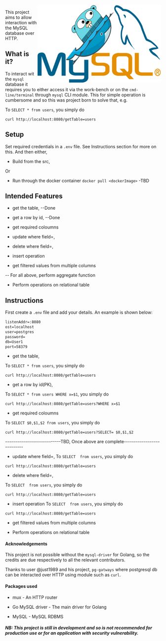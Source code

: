 <img align="right" width="400" height="250" src="docs/GoMySQL.jpg" />

This project aims to allow interaction with the MySQL database over HTTP.

## What is it?

To interact wit the `mysql` database it requires you to either access it via the 
work-bench or on the `cmd-line/terminal` through `mysql` CLI module. This for simple operation
is cumbersome and so this was project born to solve that, e.g.

To `SELECT * from users`, you simply do
```
curl http://localhost:8080/getTable=users
```

## Setup 

Set required credentials in a `.env` file. See Instructions section for more on this. 
And then either,
- Build from the src, 

Or

- Run through the docker container `docker pull <dockerImage>` -TBD


## Intended Features

- get the table, --Done
- get a row by id, --Done
- get required coloumns
- update where field=<value>,
- delete where field=<value>,
- insert operation

- get filtered values from multiple columns

-- For all above, perform aggregate function

- Perform operations on relational table 



## Instructions

First create a `.env` file and add your details. An example is shown below:
```.env
listenAddr=:8080
ost=localhost
user=postgres
password=
db=User1
port=58379
```

- get the table, 

To `SELECT * from users`, you simply do
```
curl http://localhost:8080/getTable=users
```
- get a row by id(PK), 

To `SELECT * from users WHERE x=$1`, you simply do
```
curl http://localhost:8080/getTable=users?WHERE x=$1
```

- get required coloumns

To `SELECT $0,$1,$2 from users`, you simply do
```
curl http://localhost:8080/getTable=users?SELECT= $0,$1,$2
```

----------------------------TBD, Once above are complete---------------------------

- update where field=<value>,
To `SELECT  from users`, you simply do
```
curl http://localhost:8080/getTable=users
```



- delete where field=<value>,

To `SELECT  from users`, you simply do
```
curl http://localhost:8080/getTable=users
```



- insert operation
To `SELECT  from users`, you simply do
```
curl http://localhost:8080/getTable=users
```



- get filtered values from multiple columns





- Perform operations on relational table 

#### Acknowledgements

This project is not possible without the `mysql-driver` for Golang, so the credits are due respectively to all the relevant contributors.

Thanks to user @just1989 and his project, `pg-gatways` where postgresql db can be interacted 
over HTTP using module such as `curl`.

#### Packages used

- mux - An HTTP router

- Go MySQL driver - The main driver for Golang

- MySQL - MySQL RDBMS

##### NB: This project is still in development and so is not recommended for production use or for an application with security vulnerability.


